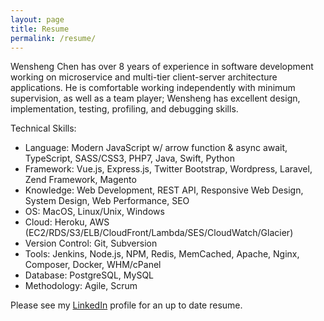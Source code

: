```yaml
---
layout: page
title: Resume
permalink: /resume/
---
```


Wensheng Chen has over 8 years of experience in software development working on microservice and multi-tier client-server architecture applications. He is comfortable working independently with minimum supervision, as well as a team player; Wensheng has excellent design, implementation, testing, profiling, and debugging skills.

Technical Skills:
- Language: Modern JavaScript w/ arrow function & async await, TypeScript, SASS/CSS3, PHP7, Java, Swift, Python
- Framework: Vue.js, Express.js, Twitter Bootstrap, Wordpress, Laravel, Zend Framework, Magento
- Knowledge: Web Development, REST API, Responsive Web Design, System Design, Web Performance, SEO
- OS: MacOS, Linux/Unix, Windows
- Cloud: Heroku, AWS (EC2/RDS/S3/ELB/CloudFront/Lambda/SES/CloudWatch/Glacier)
- Version Control: Git, Subversion
- Tools: Jenkins, Node.js, NPM, Redis, MemCached, Apache, Nginx, Composer, Docker, WHM/cPanel
- Database: PostgreSQL, MySQL
- Methodology: Agile, Scrum 

Please see my [LinkedIn](https://www.linkedin.com/in/wensheng-chen-65648214/) profile for an up to date resume.